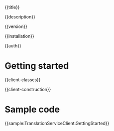 {{title}}

{{description}}

{{version}}

{{installation}}

{{auth}}

# Getting started

{{client-classes}}

{{client-construction}}

# Sample code

{{sample:TranslationServiceClient.GettingStarted}}
